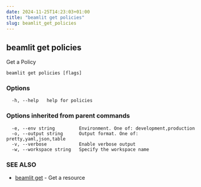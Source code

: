 ```yaml
---
date: 2024-11-25T14:23:03+01:00
title: "beamlit get policies"
slug: beamlit_get_policies
---
```

## beamlit get policies

Get a Policy

```
beamlit get policies [flags]
```

### Options

```
  -h, --help   help for policies
```

### Options inherited from parent commands

```
  -e, --env string         Environment. One of: development,production
  -o, --output string      Output format. One of: pretty,yaml,json,table
  -v, --verbose            Enable verbose output
  -w, --workspace string   Specify the workspace name
```

### SEE ALSO

* [beamlit get](beamlit_get.md)	 - Get a resource

